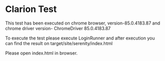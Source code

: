 # Clarion Test

This test has been executed on chrome browser, version-85.0.4183.87
and chrome driver version- ChromeDriver 85.0.4183.87

To execute the test please execute LoginRunner 
and after execution you can find the result on target/site/serenity/index.html

Please open index.html in browser.
